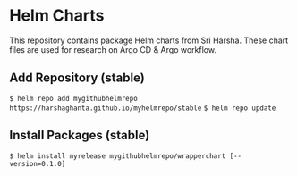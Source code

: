 # Helm Charts

This repository contains package Helm charts from Sri Harsha. These chart files are used for research on Argo CD & Argo workflow.

## Add Repository (stable)
`$ helm repo add mygithubhelmrepo https://harshaghanta.github.io/myhelmrepo/stable`
`$ helm repo update`

## Install Packages (stable)
`$ helm install myrelease mygithubhelmrepo/wrapperchart [--version=0.1.0]`
